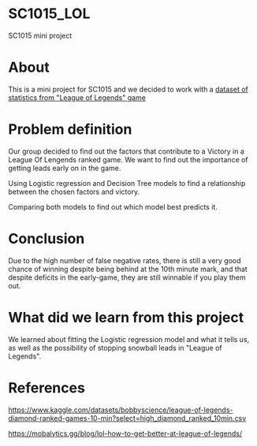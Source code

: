 # SC1015_LOL
SC1015 mini project
# About 
This is a mini project for SC1015 and we decided to work with a [dataset of statistics from "League of Legends" game](https://www.kaggle.com/datasets/bobbyscience/league-of-legends-diamond-ranked-games-10-min?select=high_diamond_ranked_10min.csv)
# Problem definition
Our group decided to find out the factors that contribute to a Victory in a League Of Lengends ranked game.
We want to find out the importance of getting leads early on in the game.

Using Logistic regression and Decision Tree models to find a relationship between the chosen factors and victory.

Comparing both models to find out which model best predicts it.
# Conclusion
Due to the high number of false negative rates, there is still a very good chance of winning despite being behind at the 10th minute mark, and that despite deficits in the early-game, they are still winnable if you play them out.
# What did we learn from this project
We learned about fitting the Logistic regression model and what it tells us, as well as the possibility of stopping snowball leads in "League of Legends".
# References
https://www.kaggle.com/datasets/bobbyscience/league-of-legends-diamond-ranked-games-10-min?select=high_diamond_ranked_10min.csv


https://mobalytics.gg/blog/lol-how-to-get-better-at-league-of-legends/

